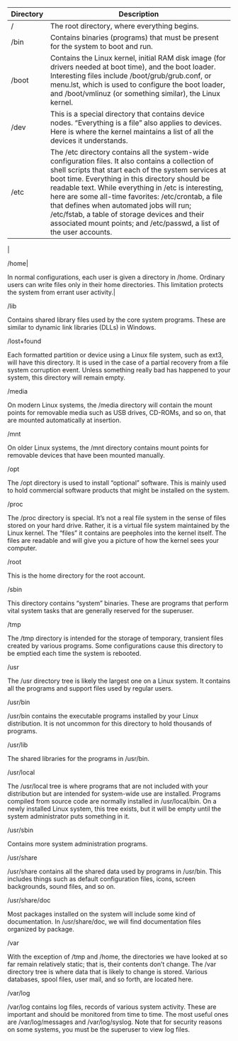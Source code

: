 

| Directory | Description |
| --- | ----------- |
| /   | The root directory, where everything begins. |
| /bin | Contains binaries (programs) that must be present for the system to boot and run. |
|/boot|Contains the Linux kernel, initial RAM disk image (for drivers needed at boot time), and the boot loader. Interesting files include /boot/grub/grub.conf, or menu.lst, which is used to configure the boot loader, and /boot/vmlinuz (or something similar), the Linux kernel.|
|/dev|This is a special directory that contains device nodes. “Everything is a file” also applies to devices. Here is where the kernel maintains a list of all the devices it understands.|
|/etc|The /etc directory contains all the system-wide configuration files. It also contains a collection of shell scripts that start each of the system services at boot time. Everything in this directory should be readable text. While everything in /etc is interesting, here are some all-time favorites: /etc/crontab, a file that defines when automated jobs will run; /etc/fstab, a table of storage devices and their associated mount points; and /etc/passwd, a list of the user accounts.|
|



/home|

In normal configurations, each user is given a directory in /home. Ordinary users can write files only in their home directories. This limitation protects the system from errant user activity.|

/lib

Contains shared library files used by the core system programs. These are similar to dynamic link libraries (DLLs) in Windows.

/lost+found

Each formatted partition or device using a Linux file system, such as ext3, will have this directory. It is used in the case of a partial recovery from a file system corruption event. Unless something really bad has happened to your system, this directory will remain empty.

/media

On modern Linux systems, the /media directory will contain the mount points for removable media such as USB drives, CD-ROMs, and so on, that are mounted automatically at insertion.

/mnt

On older Linux systems, the /mnt directory contains mount points for removable devices that have been mounted manually.

/opt

The /opt directory is used to install “optional” software. This is mainly used to hold commercial software products that might be installed on the system.

/proc

The /proc directory is special. It’s not a real file system in the sense of files stored on your hard drive. Rather, it is a virtual file system maintained by the Linux kernel. The “files” it contains are peepholes into the kernel itself. The files are readable and will give you a picture of how the kernel sees your computer.

/root

This is the home directory for the root account.

/sbin

This directory contains “system” binaries. These are programs that perform vital system tasks that are generally reserved for the superuser.

/tmp

The /tmp directory is intended for the storage of temporary, transient files created by various programs. Some configurations cause this directory to be emptied each time the system is rebooted.

/usr

The /usr directory tree is likely the largest one on a Linux system. It contains all the programs and support files used by regular users.

/usr/bin

/usr/bin contains the executable programs installed by your Linux distribution. It is not uncommon for this directory to hold thousands of programs.

/usr/lib

The shared libraries for the programs in /usr/bin.

/usr/local

The /usr/local tree is where programs that are not included with your distribution but are intended for system-wide use are installed. Programs compiled from source code are normally installed in /usr/local/bin. On a newly installed Linux system, this tree exists, but it will be empty until the system administrator puts something in it.

/usr/sbin

Contains more system administration programs.

/usr/share

/usr/share contains all the shared data used by programs in /usr/bin. This includes things such as default configuration files, icons, screen backgrounds, sound files, and so on.

/usr/share/doc

Most packages installed on the system will include some kind of documentation. In /usr/share/doc, we will find documentation files organized by package.

/var

With the exception of /tmp and /home, the directories we have looked at so far remain relatively static; that is, their contents don’t change. The /var directory tree is where data that is likely to change is stored. Various databases, spool files, user mail, and so forth, are located here.

/var/log

/var/log contains log files, records of various system activity. These are important and should be monitored from time to time. The most useful ones are /var/log/messages and /var/log/syslog. Note that for security reasons on some systems, you must be the superuser to view log files.